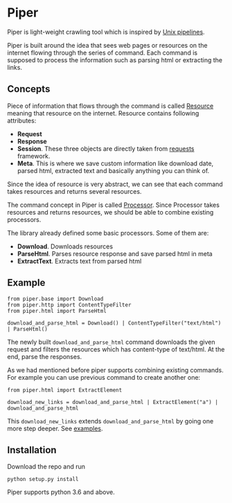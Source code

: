 # Piper

Piper is light-weight crawling tool which is inspired by [Unix pipelines](https://en.wikipedia.org/wiki/Pipeline_(Unix)).

Piper is built around the idea that sees web pages or resources on the internet flowing through the series of command. Each command is supposed to process the information such as parsing html or extracting the links. 

## Concepts

Piece of information that flows through the command is called [Resource](https://github.com/melug/piper/blob/master/piper/base.py#L6) meaning that resource on the internet. Resource contains following attributes:

* **Request**
* **Response**
* **Session**. These three objects are directly taken from [requests](http://docs.python-requests.org/en/master/) framework. 
* **Meta**. This is where we save custom information like download date, parsed html, extracted text and basically anything you can think of.

Since the idea of resource is very abstract, we can see that each command takes resources and returns several resources. 

The command concept in Piper is called [Processor](https://github.com/melug/piper/blob/master/piper/base.py#L9). Since Processor takes resources and returns resources, we should be able to combine existing processors.

The library already defined some basic processors. Some of them are:

* **Download**. Downloads resources
* **ParseHtml**. Parses resource response and save parsed html in meta
* **ExtractText**. Extracts text from parsed html

## Example

    from piper.base import Download
    from piper.http import ContentTypeFilter
    from piper.html import ParseHtml
    
    download_and_parse_html = Download() | ContentTypeFilter("text/html") | ParseHtml()
    
The newly built `download_and_parse_html` command downloads the given request and filters the resources which has content-type of text/html. At the end, parse the responses.

As we had mentioned before piper supports combining existing commands. For example you can use previous command to create another one:
    
    from piper.html import ExtractElement
    
    download_new_links = download_and_parse_html | ExtractElement("a") | download_and_parse_html

This `download_new_links` extends `download_and_parse_html` by going one more step deeper. See [examples](https://github.com/melug/piper/tree/master/examples).

## Installation

Download the repo and run

    python setup.py install
    
Piper supports python 3.6 and above.
